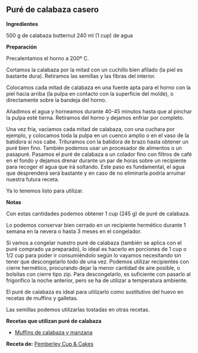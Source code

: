 ## Puré de calabaza casero

**Ingredientes**

500 g de calabaza butternut
240 ml (1 cup) de agua

**Preparación**

Precalentamos el horno a 200º C.

Cortamos la calabaza por la mitad con un cuchillo bien afilado (la piel es bastante dura). Retiramos las semillas y las fibras del interior.

Colocamos cada mitad de calabaza en una fuente apta para el horno con la piel hacia arriba (la pulpa en contacto con la superficie del molde), o directamente sobre la bandeja del horno.

Añadimos el agua y horneamos durante 40-45 minutos hasta que al pinchar la pulpa esté tierna. Retiramos del horno y dejamos enfriar por completo.

Una vez fría, vaciamos cada mitad de calabaza, con una cuchara por ejemplo, y colocamos toda la pulpa en un cuenco amplio o en el vaso de la batidora si nos cabe. Trituramos con la batidora de brazo hasta obtener un puré bien fino. También podemos usar un procesador de alimentos o un pasapuré. Pasamos el puré de calabaza a un colador fino con filtros de café en el fondo y dejamos drenar durante un par de horas sobre un recipiente para recoger el agua que irá soltando. Este paso es fundamental, el agua que desprenderá será bastante y en caso de no eliminarla podría arruinar nuestra futura receta.

Ya lo tenemos listo para utilizar.

**Notas**

Con estas cantidades podemos obtener 1 cup (245 g) de puré de calabaza.

Lo podemos conservar bien cerrado en un recipiente hermético durante 1 semana en la nevera o hasta 3 meses en el congelador.

Si vamos a congelar nuestro puré de calabaza (también se aplica con el puré comprado ya preparado), lo ideal es hacerlo en porciones de 1 cup o 1/2 cup para poder ir consumiéndolo según lo vayamos necesitando sin tener que descongelarlo todo de una vez. Podemos utilizar recipientes con cierre hermético, procurando dejar la menor cantidad de aire posible, o bolsitas con cierre tipo zip. Para descongelarlo, es suficiente con pasarlo al frigorífico la noche anterior, pero se ha de utilizar a temperatura ambiente.

El puré de calabaza es ideal para utilizarlo como sustitutivo del huevo en recetas de muffins y galletas.

Las semillas podemos utilizarlas tostadas en otras recetas.

**Recetas que utilizan puré de calabaza**

- [Muffins de calabaza y manzana](../dulce/muffins-de-calabaza-y-manzana.md)

**Receta de:** [Pemberley Cup & Cakes](http://pemberleycupandcakes.com/2014/08/12/pure-de-calabaza-casero/)